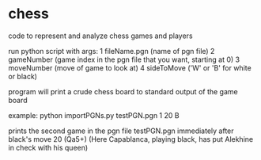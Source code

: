 # chess
code to represent and analyze chess games and players

run python script with args:
1 fileName.pgn (name of pgn file)
2 gameNumber (game index in the pgn file that you want, starting at 0)
3 moveNumber (move of game to look at)
4 sideToMove ('W' or 'B' for white or black)

program will print a crude chess board to standard output of the game board

example:
python importPGNs.py testPGN.pgn 1 20 B

prints the second game in the pgn file testPGN.pgn immediately after black's move 20 (Qa5+)
(Here Capablanca, playing black, has put Alekhine in check with his queen)
